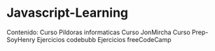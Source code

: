 # Javascript-Learning

Contenido:
Curso Pildoras informaticas
Curso JonMircha
Curso Prep-SoyHenry
Ejercicios codebubb
Ejercicios freeCodeCamp
